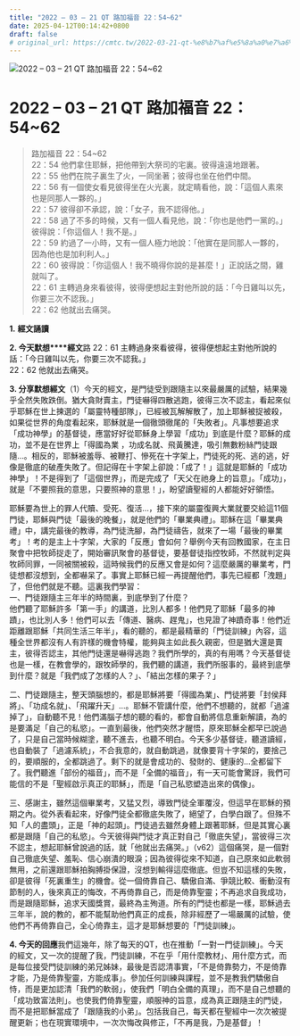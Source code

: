 ```yaml
---
title: "2022 – 03 – 21 QT 路加福音 22：54~62"
date: 2025-04-12T00:14:42+0800
draft: false
# original_url: https://cmtc.tw/2022-03-21-qt-%e8%b7%af%e5%8a%a0%e7%a6%8f%e9%9f%b3-22%ef%bc%9a5462
---
```


![2022 – 03 – 21 QT 路加福音 22：54~62](/images/qt.jpg   "2022 – 03 – 21 QT 路加福音 22：54~62")

# 2022 – 03 – 21 QT 路加福音 22：54~62

> 路加福音 22：54~62  
> 22：54 他們拿住耶穌，把他帶到大祭司的宅裏。彼得遠遠地跟著。  
> 22：55 他們在院子裏生了火，一同坐著；彼得也坐在他們中間。  
> 22：56 有一個使女看見彼得坐在火光裏，就定睛看他，說：「這個人素來也是同那人一夥的。」  
> 22：57 彼得卻不承認，說：「女子，我不認得他。」  
> 22：58 過了不多的時候，又有一個人看見他，說：「你也是他們一黨的。」彼得說：「你這個人！我不是。」  
> 22：59 約過了一小時，又有一個人極力地說：「他實在是同那人一夥的，因為他也是加利利人。」  
> 22：60 彼得說：「你這個人！我不曉得你說的是甚麼！」正說話之間，雞就叫了。  
> 22：61 主轉過身來看彼得，彼得便想起主對他所說的話：「今日雞叫以先，你要三次不認我。」  
> 22：62 他就出去痛哭。

**1.** **經文誦讀**

**2. 今天默想****經文**路 22：61 主轉過身來看彼得，彼得便想起主對他所說的話：「今日雞叫以先，你要三次不認我。」  
22：62 他就出去痛哭。

**3. 分享默想經文**（1）今天的經文，是門徒受到跟隨主以來最嚴厲的試驗，結果幾乎全然失敗跌倒。猶大貪財賣主，門徒嚇得四散逃跑，彼得三次不認主，看起來似乎耶穌在世上揀選的「屬靈特種部隊」，已經被瓦解解散了，加上耶穌被捉被殺，如果從世界的角度看起來，耶穌就是一個徹頭徹尾的「失敗者」。凡事想要追求「成功神學」的基督徒，應當好好從耶穌身上學習「成功」到底是什麼？耶穌的成功，並不是在世界上「得國為業 ，功成名就、飛黃騰達，吸引無數粉絲門徒跟隨…。相反的，耶穌被羞辱、被鞭打、慘死在十字架上，門徒死的死、逃的逃，好像是徹底的破產失敗了。但記得在十字架上卻說：「成了！」這就是耶穌的「成功神學」！不是得到了「這個世界」，而是完成了「天父在祂身上的旨意」。「成功」，就是「不要照我的意思，只要照神的意思！」，盼望讀聖經的人都能好好領悟。

耶穌要為世上的罪人代贖、受死、復活…，接下來的屬靈復興大業就要交給這11個門徒，耶穌與門徒「最後的晚餐」，就是他們的「畢業典禮」。耶穌在這「畢業典禮」中，講完最後的教導，為門徒洗腳，為門徒禱告，就來了一場「最後的畢業考」！考的是主上十字架，大家的「反應」會如何？舉例今天有回教國家，在主日聚會中把牧師捉走了，開始審訊聚會的基督徒，要基督徒指控牧師，不然就判定與牧師同罪，一同被關被殺，這時候我們的反應又會是如何？這麼嚴厲的畢業考，門徒想都沒想到，全都嚇呆了。事實上耶穌已經一再提醒他們，事先已經都「洩題」了，但他們就是不聽。這裏我們學習：  
一、門徒跟隨主三年半的時間裏，到底學到了什麼？  
他們聽了耶穌許多「第一手」的講道，比別人都多！他們見了耶穌「最多的神蹟」，也比別人多！他們可以去「傳道、醫病、趕鬼」，也見證了神蹟奇事！他們近距離跟耶穌「共同生活三年半」，看的聽的，都是最精華的「門徒訓練」內容，這種全世界都沒有人有許樣的機會特權，能夠與主如此長久親密，但是猶大還是賣主，彼得否認主，其他門徒還是嚇得逃跑？我們所學的，真的有用嗎？今天基督徒也是一樣，在教會學的，跟牧師學的，我們聽的講道，我們所服事的，最終到底學到什麼？就是「我們成了怎樣的人？」、「結出怎樣的果子？」

二、門徒跟隨主，整天頭腦想的，都是耶穌將要「得國為業」、門徒將要「封侯拜將」、「功成名就」、「飛躍升天」…。耶穌不管講什麼，他們不想聽的，就都「過濾掉了」，自動聽不見！他們滿腦子想的聽的看的，都會自動將信息重新解讀，為的是要滿足「自己的私慾」。一直到最後，他們突然才醒悟，原來耶穌全都早已說過了，只是自己當時候糊塗，聽不進去，也聽不明白。今天多少基督徒，聽道讀經，也自動裝了「過濾系統」，不合我意的，就自動跳過，就像要背十字架的，要捨己的，要順服的，全都跳過了。剩下的就是會成功的、發財的、健康的…全都留下了。我們聽進「部份的福音」，而不是「全備的福音」，有一天可能會驚訝，我們可能信的不是「聖經啟示真正的耶穌」，而是「自己私慾塑造出來的偶像」。

三、感謝主，雖然這個畢業考，又猛又烈，導致門徒全軍覆沒，但這早在耶穌的預期之內。從外表看起來，好像門徒全都徹底失敗了，絕望了，白學白跟了。但殊不知「人的盡頭」，正是「神的起頭」。門徒過去雖然身體上跟著耶穌，但是其實心裏都是跟隨「自己的私慾」。今天彼得與門徒才真正對自己「徹底失望」，當彼得三次不認主，想起耶穌曾說過的話，就「他就出去痛哭。」（v62）這個痛哭，是一個對自己徹底失望、羞恥、信心崩潰的眼淚；因為彼得從來不知道，自己原來如此軟弱無用，之前還跟耶穌拍胸膊掛保證，沒想到輸得這麼徹底。但豈不知這樣的失敗，卻是彼得「死裏重生」的機會。從一個倚靠自己、驕傲自滿、爭競比較、衝動沒有節制的人，後來真正的悔改，不再倚靠自己，而是倚靠聖靈；不再追求自我成功，而是跟隨耶穌，追求天國獎賞，最終為主殉道。所有的門徒也都是一樣，耶穌過去三年半，說的教的，都不能幫助他們真正的成長，除非經歷了一場嚴厲的試驗，使他們不再倚靠自己，全心倚靠主，這才是耶穌想要的「門徒訓練」。

**4. 今天的回應**我們這幾年，除了每天的QT，也在推動「一對一門徒訓練」。今天的經文，又一次的提醒了我，門徒訓練，不在乎「用什麼教材」、用什麼方式，而是每位接受門徒訓練的弟兄姊妹，最後是否認清事實，「不是倚靠勢力，不是倚靠才能，乃是倚靠聖靈，方能成事」。參加任何訓練與課程，並不是教我們驕傲自恃，而是更加認清「我們的軟弱」，使我們「明白全備的真理」，而不是自己想聽的「成功致富法則」。也使我們倚靠聖靈，順服神的旨意，成為真正跟隨主的門徒，而不是把耶穌當成了「跟隨我的小弟」。包括我自己，每天都在聖經中一次次被提醒更新；也在現實環境中，一次次悔改與修正，「不再是我，乃是基督」！